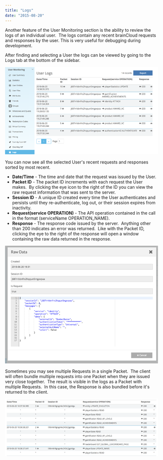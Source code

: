 ```yaml
---
title: "Logs"
date: "2015-08-20"
---
```


Another feature of the User Monitoring section is the ability to review the logs of an individual user.  The logs contain any recent brainCloud requests and responses by the user. This is very useful for debugging during development.

After finding and selecting a User the logs can be viewed by going to the Logs tab at the bottom of the sidebar.

[![](images/2018-06-20_20-39-53.png)](https://getbraincloud.com/apidocs/wp-content/uploads/2018/06/2018-06-20_20-39-53.png)

You can now see all the selected User's recent requests and responses sorted by most recent.

- **Date/Time** \- The time and date that the request was issued by the User.
- **Packet ID** - The packet ID increments with each request the User makes.  By clicking the eye icon to the right of the ID you can view the raw request information that was sent to the server.
- **Session ID** - A unique ID created every time the User authenticates and persists until they re-authenticate, log out, or their session expires from inactivity.
- **Request(service OPERATION)** - The API operation contained in the call in the format (serviceName OPERATION\_NAME).
- **Response** \- The response code issued by the server.  Anything other than 200 indicates an error was returned.  Like with the Packet ID, clicking the eye to the right of the response will open a window containing the raw data returned in the response.

[![](images/2018-06-20_20-43-44.png)](https://getbraincloud.com/apidocs/wp-content/uploads/2018/06/2018-06-20_20-43-44.png)

Sometimes you may see multiple Requests in a single Packet.  The client will often bundle multiple requests into one Packet when they are issued very close together.  The result is visible in the logs as a Packet with multiple Requests.  In this case, the Response is also bundled before it's returned to the client.

[![](images/2018-06-20_20-46-51.png)](https://getbraincloud.com/apidocs/wp-content/uploads/2018/06/2018-06-20_20-46-51.png)
